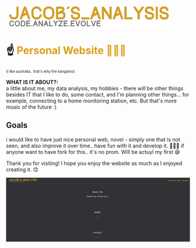 ![Vizualizace](https://github.com/JacobBersheba89/New_website/blob/main/logo.png?raw=true)
<h1>☝️
<span style="color:#dd9e15"> Personal Website 🦘👨‍🚀</span></h1> <small><small>(I like australia.. that's why the kangaroo)</small></small><br>

**WHAT IS IT ABOUT?:** <br>
a little about me, my data analysis, my hobbies - there will be other things besides IT that I like to do, some contact, and I'm planning other things... for example, connecting to a home monitoring station, etc. But that's more music of the future :)


## Goals
i would like to have just nice personal web, novel - simply one that is not seen, and also improve it over time.. have fun with it and develop it. 🙏🧑‍💻
if anyone want to have fork for this.. it´s no prom. Will be actuyl my first 😅

Thank you for visiting! I hope you enjoy the website as much as I enjoyed creating it. 😊

![Vizualizace](https://github.com/JacobBersheba89/New_website/blob/main/web.png?raw=true)

